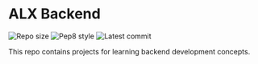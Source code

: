# ALX Backend

![Repo size](https://img.shields.io/github/repo-size/Roys77111/alx-backend)
![Pep8 style](https://img.shields.io/badge/PEP8-style%20guide-purple?style=round-square)
![Latest commit](https://img.shields.io/github/last-commit/Roys77111/alx-backend/main?style=round-square)

This repo contains projects for learning backend development concepts.
